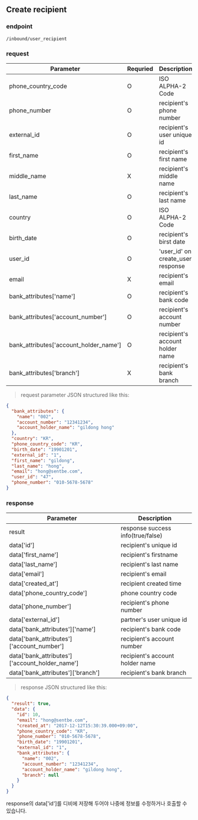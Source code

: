 ## Create recipient

### endpoint
<code>/inbound/user_recipient</code>

### request

Parameter | Requried | Description
--------- | ------- | -----------
phone_country_code |O| ISO ALPHA-2 Code
phone_number |O| recipient's phone number
external_id |O| recipient's user unique id
first_name |O| recipient's first name
middle_name |X| recipient's middle name
last_name |O| recipient's last name
country |O| ISO ALPHA-2 Code
birth_date |O| recipient's birst date
user_id |O| 'user_id' on create_user response
email |X| recipient's email
bank_attributes['name'] |O| recipient's bank code
bank_attributes['account_number'] |O| recipient's account number
bank_attributes['account_holder_name'] |O| recipient's account holder name
bank_attributes['branch'] |X| recipient's bank branch

> request parameter JSON structured like this:

```json
{
  "bank_attributes": {
    "name": "002",
    "account_number": "12341234",
    "account_holder_name": "gildong hong"
  },
  "country": "KR",
  "phone_country_code": "KR",
  "birth_date": "19901201",
  "external_id": "1",
  "first_name": "gildong",
  "last_name": "hong",
  "email": "hong@sentbe.com",
  "user_id": "47",
  "phone_number": "010-5678-5678"
}
```

### response
Parameter | Description
--------- | -----------
result | response success info(true/false)
data['id'] | recipient's unique id
data['first_name'] | recipient's firstname
data['last_name'] | recipient's last name
data['email'] | recipient's email
data['created_at'] | recipient created time
data['phone_country_code'] | phone country code
data['phone_number'] | recipient's phone number
data['external_id'] | partner's user unique id
data['bank_attributes']['name'] | recipient's bank code
data['bank_attributes']['account_number'] | recipient's account number
data['bank_attributes']['account_holder_name'] | recipient's account holder name
data['bank_attributes']['branch'] | recipient's bank branch

> response JSON structured like this:

```json
{
  "result": true,
  "data": {
    "id": 10,
    "email": "hong@sentbe.com",
    "created_at": "2017-12-12T15:30:39.000+09:00",
    "phone_country_code": "KR",
    "phone_number": "010-5678-5678",
    "birth_date": "19901201",
    "external_id": "1",
    "bank_attributes": {
      "name": "002",
      "account_number": "12341234",
      "account_holder_name": "gildong hong",
      "branch": null
    }
  }
}
```


<aside class="warning">
response의 data['id']를 디비에 저장해 두어야 나중에 정보를 수정하거나 호출할 수 있습니다.
</aside>
